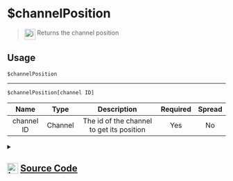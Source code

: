 # $channelPosition
> <img align="top" src="https://upload.wikimedia.org/wikipedia/commons/thumb/e/e4/Infobox_info_icon.svg/160px-Infobox_info_icon.svg.png?20150409153300" alt="image" width="25" height="auto"> Returns the channel position
## Usage
```
$channelPosition
```
---
```
$channelPosition[channel ID]
```
| Name | Type | Description | Required | Spread
| :---: | :---: | :---: | :---: | :---: |
channel ID | Channel | The id of the channel to get its position | Yes | No
<details>
<summary>
    
## <img align="top" src="https://cdn4.iconfinder.com/data/icons/iconsimple-logotypes/512/github-512.png" alt="image" width="25" height="auto">  [Source Code](https://github.com/tryforge/ForgeScript-V2/blob/main/src/native/channelPosition.ts)
    
</summary>
    
```ts
import { ArgType, NativeFunction, Return } from "../structures"

export default new NativeFunction({
    name: "$channelPosition",
    version: "1.0.3",
    description: "Returns the channel position",
    unwrap: true,
    brackets: false,
    args: [
        {
            name: "channel ID",
            description: "The id of the channel to get its position",
            rest: false,
            type: ArgType.Channel,
            required: true
        }
    ],
    execute(ctx, [ ch ]) {
        const chan = ch ?? ctx.channel
        return Return.success(
            chan && "position" in chan ? chan.position : undefined
        )
    },
})
```
    
</details>